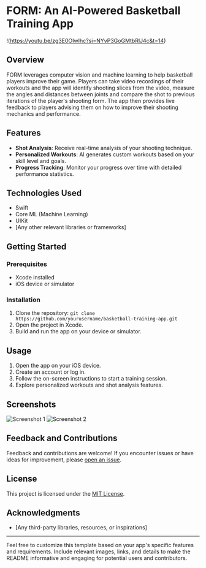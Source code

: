 # FORM: An AI-Powered Basketball Training App

!(https://youtu.be/zg3E0OIwIhc?si=NYvP3GoGMtbRlJ4c&t=14)<!-- You can replace this with a link to a demo video or an image -->

## Overview

FORM leverages computer vision and machine learning to help basketball players improve their game. Players can take video recordings of their workouts and the app will identify shooting slices from the video, measure the angles and distances between joints and compare the shot to previous iterations of the player's shooting form. The app then provides live feedback to players advising them on how to improve their shooting mechanics and performance.

## Features

- **Shot Analysis**: Receive real-time analysis of your shooting technique.
- **Personalized Workouts**: AI generates custom workouts based on your skill level and goals.
- **Progress Tracking**: Monitor your progress over time with detailed performance statistics.

## Technologies Used

- Swift
- Core ML (Machine Learning)
- UIKit
- [Any other relevant libraries or frameworks]

## Getting Started

### Prerequisites

- Xcode installed
- iOS device or simulator

### Installation

1. Clone the repository: `git clone https://github.com/yourusername/basketball-training-app.git`
2. Open the project in Xcode.
3. Build and run the app on your device or simulator.

## Usage

1. Open the app on your iOS device.
2. Create an account or log in.
3. Follow the on-screen instructions to start a training session.
4. Explore personalized workouts and shot analysis features.

## Screenshots

![Screenshot 1](screenshots/screenshot1.png)
![Screenshot 2](screenshots/screenshot2.png)

## Feedback and Contributions

Feedback and contributions are welcome! If you encounter issues or have ideas for improvement, please [open an issue](https://github.com/yourusername/basketball-training-app/issues).

## License

This project is licensed under the [MIT License](LICENSE).

## Acknowledgments

- [Any third-party libraries, resources, or inspirations]

---

Feel free to customize this template based on your app's specific features and requirements. Include relevant images, links, and details to make the README informative and engaging for potential users and contributors.
